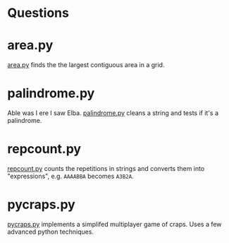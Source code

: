 # Questions

# area.py

[area.py](./area.py) finds the the largest contiguous area in a grid.

# palindrome.py

Able was I ere I saw Elba. [palindrome.py](./palindrome.py) cleans a string and tests if it's a palindrome.

# repcount.py

[repcount.py](./repcount.py) counts the repetitions in strings and converts them into "expressions", e.g. `AAAABBA` becomes `A3B2A`.

# pycraps.py

[pycraps.py](./pycraps.py) implements a simplifed multiplayer game of craps. Uses a few advanced python techniques.
